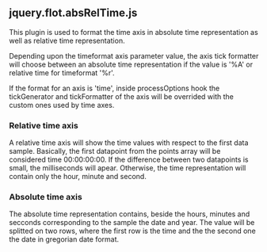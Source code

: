 ## jquery.flot.absRelTime.js

This plugin is used to format the time axis in absolute time representation as
well as relative time representation.

Depending upon the timeformat axis parameter value, the axis tick formatter will
choose between an absolute time representation if the value is '%A' or
relative time for timeformat '%r'.

If the format for an axis is 'time', inside processOptions hook the tickGenerator
and tickFormatter of the axis will be overrided with the custom ones used by time axes.

### Relative time axis
A relative time axis will show the time values with respect to the first data sample.
Basically, the first datapoint from the points array will be considered time 00:00:00:00.
If the difference between two datapoints is small, the milliseconds will apear.
Otherwise, the time representation will contain only the hour, minute and second.

### Absolute time axis
The absolute time representation contains, beside the hours, minutes and secconds
corresponding to the sample the date and year.
The value will be splitted on two rows, where the first row is the time and
the the second one the date in gregorian date format.
